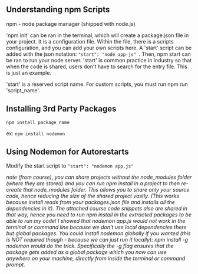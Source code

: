 ## Understanding npm Scripts

npm - node package manager (shipped with node.js)

'npm init' can be ran in the terminal, which will create a package.json file in your project. It is a configuration file. Within the file, there is a scripts configuration, and you can add your own scripts here. A 'start' script can be added with the json notation: ```"start": "node app-js" ```. Then, npm start can be ran to run your node server. 'start' is common practice in industry so that when the code is shared, users don't have to search for the entry file. This is just an example. 

'start' is a reserved script name. For custom scripts, you must run npm run 'script_name'. 

## Installing 3rd Party Packages

``` npm install package_name ```

ex: ``` npm install nodemon ```

## Using Nodemon for Autorestarts

Modify the start script to ```"start": "nodemon app.js" ```

*note (from course), you can share projects without the node_modules folder (where they are stored) and you can run npm install in a project to then re-create that node_modules folder. This allows you to share only your source code, hence reducing the size of the shared project vastly. (This works because install reads from your packages.json file and installs all the dependencies in it).
The attached course code snippets also are shared in that way, hence you need to run npm install in the extracted packages to be able to run my code!
I showed that nodemon app.js would not work in the terminal or command line because we don't use local dependencies there but global packages.
You could install nodemon globally if you wanted (this is NOT required though - because we can just run it locally): npm install -g nodemon would do the trick. Specifically the -g flag ensures that the package gets added as a global package which you now can use anywhere on your machine, directly from inside the terminal or command prompt.*

